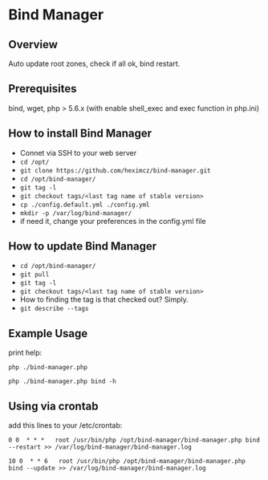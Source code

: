# Bind Manager


## Overview

Auto update root zones, check if all ok, bind restart.

## Prerequisites

bind, wget, php > 5.6.x (with enable shell_exec and exec function in php.ini)

## How to install Bind Manager

 - Connet via SSH to your web server
 - ```cd /opt/```
 - ```git clone https://github.com/heximcz/bind-manager.git```
 - ```cd /opt/bind-manager/```
 - ```git tag -l```
 - ```git checkout tags/<last tag name of stable version>```
 - ```cp ./config.default.yml ./config.yml```
 - ```mkdir -p /var/log/bind-manager/```
 -  if need it, change your preferences in the config.yml file

## How to update Bind Manager

 - ```cd /opt/bind-manager/```
 - ```git pull```
 - ```git tag -l```
 - ```git checkout tags/<last tag name of stable version>```
 - How to finding the tag is that checked out? Simply.
 - ```git describe --tags```

## Example Usage

print help:

```php ./bind-manager.php```

```php ./bind-manager.php bind -h```

## Using via crontab

add this lines to your /etc/crontab:

```0 0  * * *   root /usr/bin/php /opt/bind-manager/bind-manager.php bind --restart >> /var/log/bind-manager/bind-manager.log```

```10 0  * * 6   root /usr/bin/php /opt/bind-manager/bind-manager.php bind --update >> /var/log/bind-manager/bind-manager.log```
